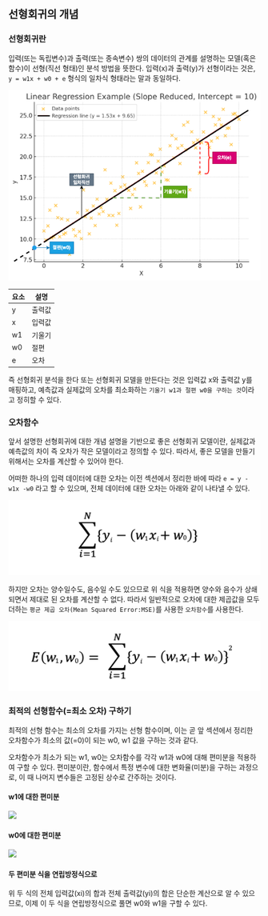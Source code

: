 




## 선형회귀의 개념  

### 선형회귀란  

입력(또는 독립변수)과 출력(또는 종속변수) 쌍의 데이터의 관계를 설명하는 모델(혹은 함수)이 선형(직선 형태)인 분석 방법을 뜻한다. 입력(x)과 출력(y)가 선형이라는 것은, `y = w1x + w0 + e` 형식의 일차식 형태라는 말과 동일하다.  

![](/assets/images/20241120_001_001.png)

|요소|설명|
|---|---|
|y|출력값|
|x|입력값|
|w1|기울기|
|w0|절편|
|e|오차|

즉 선형회귀 분석을 한다 또는 선형회귀 모델을 만든다는 것은 입력값 x와 출력값 y를 매핑하고, 예측값과 실제값의 오차를 최소화하는 `기울기 w1과 절편 w0을 구하는 것`이라고 정히할 수 있다.  


### 오차함수  

앞서 설명한 선형회귀에 대한 개념 설명을 기반으로 좋은 선형회귀 모델이란, 실제값과 예측값의 차이 즉 오차가 작은 모델이라고 정의할 수 있다. 따라서, 좋은 모델을 만들기 위해서는 오차를 계산할 수 있어야 한다.  

어떠한 하나의 입력 데이터에 대한 오차는 이전 섹션에서 정리한 바에 따라 `e = y - w1x -w0` 라고 할 수 있으며, 전체 데이터에 대한 오차는 아래와 같이 나타낼 수 있다.  

![](/assets/images/20241120_001_002.png)  

하지만 오차는 양수일수도, 음수일 수도 있으므로 위 식을 적용하면 양수와 음수가 상쇄되면서 제대로 된 오차를 계산할 수 없다. 따라서 일반적으로 오차에 대한 제곱값을 모두 더하는 `평균 제곱 오차(Mean Squared Error:MSE)`를 사용한 `오차함수`를 사용한다.  

![](/assets/images/20241120_001_003.png)  


### 최적의 선형함수(=최소 오차) 구하기  

최적의 선형 함수는 최소의 오차를 가지는 선형 함수이며, 이는 곧 앞 섹션에서 정리한 오차함수가 최소의 값(=0)이 되는 w0, w1 값을 구하는 것과 같다.  

오차함수가 최소가 되는 w1, w0는 오차함수를 각각 w1과 w0에 대해 편미분을 적용하여 구할 수 있다. 편미분이란, 함수에서 특정 변수에 대한 변화율(미분)을 구하는 과정으로, 이 때 나머지 변수들은 고정된 상수로 간주하는 것이다.  

#### w1에 대한 편미분  

![](/assets/images/20241120_001_004.png)  

#### w0에 대한 편미분  

![](/assets/images/20241120_001_005.png)  

#### 두 편미분 식을 연립방정식으로  

위 두 식의 전체 입력값(xi)의 합과 전체 출력값(yi)의 합은 단순한 계산으로 알 수 있으므로, 이제 이 두 식을 연립방정식으로 풀면 w0와 w1을 구할 수 있다.  